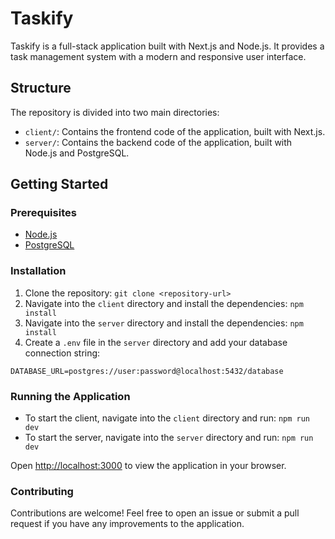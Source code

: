 # Taskify

Taskify is a full-stack application built with Next.js and Node.js. It provides a task management system with a modern and responsive user interface.

## Structure

The repository is divided into two main directories:

- `client/`: Contains the frontend code of the application, built with Next.js.
- `server/`: Contains the backend code of the application, built with Node.js and PostgreSQL.

## Getting Started

### Prerequisites

- [Node.js](https://nodejs.org/en/)
- [PostgreSQL](https://www.postgresql.org/)

### Installation

1. Clone the repository: `git clone <repository-url>`
2. Navigate into the `client` directory and install the dependencies: `npm install`
3. Navigate into the `server` directory and install the dependencies: `npm install`
4. Create a `.env` file in the `server` directory and add your database connection string:

```env
DATABASE_URL=postgres://user:password@localhost:5432/database
```
### Running the Application

- To start the client, navigate into the `client` directory and run: `npm run dev`
- To start the server, navigate into the `server` directory and run: `npm run dev`

Open [http://localhost:3000](http://localhost:3000) to view the application in your browser.

### Contributing

Contributions are welcome! Feel free to open an issue or submit a pull request if you have any improvements to the application.



